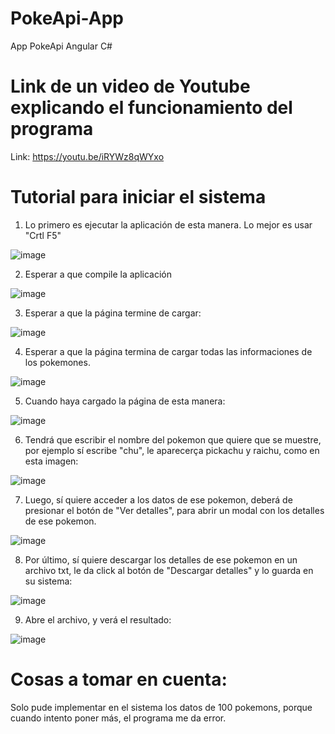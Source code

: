 # PokeApi-App
App PokeApi Angular C#

# Link de un video de Youtube explicando el funcionamiento del programa
Link: https://youtu.be/iRYWz8qWYxo

# Tutorial para iniciar el sistema

1. Lo primero es ejecutar la aplicación de esta manera. Lo mejor es usar "Crtl F5"

![image](https://user-images.githubusercontent.com/72975455/120651908-45f2d480-c44d-11eb-8624-7589b5b4a1d6.png)

2. Esperar a que compile la aplicación

![image](https://user-images.githubusercontent.com/72975455/120652190-86525280-c44d-11eb-8679-caf0ef740a9a.png)

3. Esperar a que la página termine de cargar:

![image](https://user-images.githubusercontent.com/72975455/120652328-ad108900-c44d-11eb-9cf3-bf3c635e4373.png)

4. Esperar a que la página termina de cargar todas las informaciones de los pokemones.

![image](https://user-images.githubusercontent.com/72975455/120652761-11334d00-c44e-11eb-961d-294ce9309e15.png)

5. Cuando haya cargado la página de esta manera:

![image](https://user-images.githubusercontent.com/72975455/120653464-b0584480-c44e-11eb-8b0a-e59966c52a29.png)

6. Tendrá que escribir el nombre del pokemon que quiere que se muestre, por ejemplo sí escribe "chu", le aparecerça pickachu y raichu, como en esta imagen:

![image](https://user-images.githubusercontent.com/72975455/120654160-6885ed00-c44f-11eb-8c47-297d3138866d.png)

7. Luego, sí quiere acceder a los datos de ese pokemon, deberá de presionar el botón de "Ver detalles", para abrir un modal con los detalles de ese pokemon.

![image](https://user-images.githubusercontent.com/72975455/120654506-c4e90c80-c44f-11eb-81a0-ef98fd0a27b9.png)

8. Por último, sí quiere descargar los detalles de ese pokemon en un archivo txt, le da click al botón de "Descargar detalles" y lo guarda en su sistema:

![image](https://user-images.githubusercontent.com/72975455/120655053-42ad1800-c450-11eb-835d-8a5ec792fac9.png)

9. Abre el archivo, y verá el resultado: 

![image](https://user-images.githubusercontent.com/72975455/120655284-8273ff80-c450-11eb-937e-9864b7a49a98.png)

# Cosas a tomar en cuenta:

Solo pude implementar en el sistema los datos de 100 pokemons, porque cuando intento poner más, el programa me da error.
